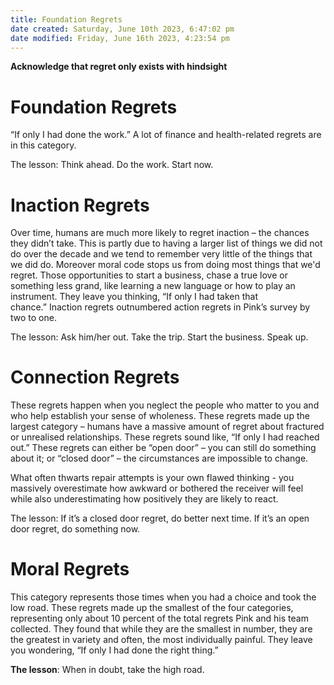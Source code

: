 ```yaml
---
title: Foundation Regrets
date created: Saturday, June 10th 2023, 6:47:02 pm
date modified: Friday, June 16th 2023, 4:23:54 pm
---
```


**Acknowledge that regret only exists with hindsight**

# Foundation Regrets

“If only I had done the work.” A lot of finance and health-related regrets are in this category.

The lesson: Think ahead. Do the work. Start now.

# Inaction Regrets

Over time, humans are much more likely to regret inaction – the chances they didn’t take. This is partly due to having a larger list of things we did not do over the decade and we tend to remember very little of the things that we did do. Moreover moral code stops us from doing most things that we'd regret. Those opportunities to start a business, chase a true love or something less grand, like learning a new language or how to play an instrument. They leave you thinking, “If only I had taken that chance.” Inaction regrets outnumbered action regrets in Pink’s survey by two to one.

The lesson: Ask him/her out. Take the trip. Start the business. Speak up.

# Connection Regrets

These regrets happen when you neglect the people who matter to you and who help establish your sense of wholeness. These regrets made up the largest category – humans have a massive amount of regret about fractured or unrealised relationships. These regrets sound like, “If only I had reached out.” These regrets can either be “open door” – you can still do something about it; or “closed door” – the circumstances are impossible to change.

What often thwarts repair attempts is your own flawed thinking - you massively overestimate how awkward or bothered the receiver will feel while also underestimating how positively they are likely to react.

The lesson: If it’s a closed door regret, do better next time. If it’s an open door regret, do something now.

# Moral Regrets

This category represents those times when you had a choice and took the low road. These regrets made up the smallest of the four categories, representing only about 10 percent of the total regrets Pink and his team collected. They found that while they are the smallest in number, they are the greatest in variety and often, the most individually painful. They leave you wondering, “If only I had done the right thing.”

**The lesson**: When in doubt, take the high road.
